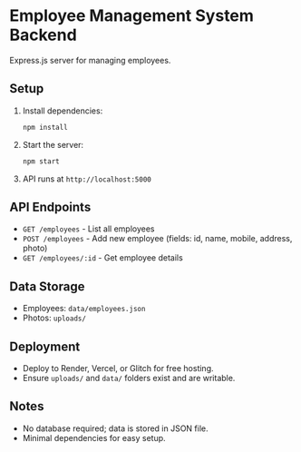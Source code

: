 # Employee Management System Backend

Express.js server for managing employees.

## Setup
1. Install dependencies:
   ```bash
   npm install
   ```
2. Start the server:
   ```bash
   npm start
   ```
3. API runs at `http://localhost:5000`

## API Endpoints
- `GET /employees` - List all employees
- `POST /employees` - Add new employee (fields: id, name, mobile, address, photo)
- `GET /employees/:id` - Get employee details

## Data Storage
- Employees: `data/employees.json`
- Photos: `uploads/`

## Deployment
- Deploy to Render, Vercel, or Glitch for free hosting.
- Ensure `uploads/` and `data/` folders exist and are writable.

## Notes
- No database required; data is stored in JSON file.
- Minimal dependencies for easy setup.
